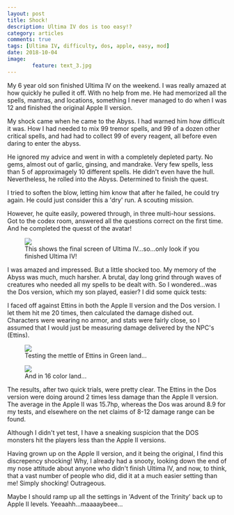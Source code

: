 ```yaml
---
layout: post
title: Shock!
description: Ultima IV dos is too easy!?
category: articles
comments: true
tags: [Ultima IV, difficulty, dos, apple, easy, mod]
date: 2018-10-04
image: 
        feature: text_3.jpg
---
```


My 6 year old son finished Ultima IV on the weekend. I was really amazed at how quickly he pulled it off. With no help from me. He had memorized all the spells, mantras, and locations, something I never managed to do when I was 12 and finished the original Apple II version.

My shock came when he came to the Abyss. I had warned him how difficult it was. How I had needed to mix 99 tremor spells, and 99 of a dozen other critical spells, and had had to collect 99 of every reagent, all before even daring to enter the abyss.

He ignored my advice and went in with a completely depleted party. No gems, almost out of garlic, ginsing, and mandrake. Very few spells, less than 5 of approximagely 10 different spells. He didn't even have the hull. 
Nevertheless, he rolled into the Abyss. Determined to finish the quest. 

I tried to soften the blow, letting him know that after he failed, he could try again. He could just consider this a 'dry' run. A scouting mission.

However, he quite easily, powered through, in three multi-hour sessions. Got to the codex room, answered all the questions correct on the first time. And he completed the quesst of the avatar!

<figure>
	<img class="ScrollRev spoiler" data-tilt src="{{ site.url }}/images/ultima_IV_completed.png" />
	<figcaption>This shows the final screen of Ultima IV...so...only look if you finished Ultima IV!</figcaption>
</figure>

I was amazed and impressed. But a little shocked too. My memory of the Abyss was much, much harsher. A brutal, day long grind through waves of creatures who needed all my spells to be dealt with.
So I wondered...was the Dos version, which my son played, easier?
I did some quick tests:

I faced off against Ettins in both the Apple II version and the Dos version. I let them hit me 20 times, then calculated the damage dished out. Characters were wearing no armor, and stats were fairly close, so I assumed that I would just be measuring damage delivered by the NPC's (Ettins).

<figure>
	<img class="ScrollRev" data-tilt src="{{ site.url }}/images/ETTIN_TEST_APPLE.png" />
	<figcaption>Testing the mettle of Ettins in Green land...</figcaption>
</figure>

<figure>
	<img class="ScrollRev" data-tilt src="{{ site.url }}/images/ettin_test_dos.png" />
	<figcaption>And in 16 color land...</figcaption>
</figure>

The results, after two quick trials, were pretty clear. The Ettins in the Dos version were doing around 2 times less damage than the Apple II version. The average in the Apple II was 15.7hp, whereas the Dos was around 8.9 for my tests, and elsewhere on the net claims of 8-12 damage range can be found. 

Although I didn't yet test, I have a sneaking suspicion that the DOS monsters hit the players less than the Apple II versions.

Having grown up on the Apple II version, and it being the original, I find this discrepency shocking! Why, I already had a snooty, looking down the end of my nose attitude about anyone who didn't finish Ultima IV, and now, to think, that a vast number of people who did, did it at a much easier setting than me! Simply shocking! Outrageous.

Maybe I should ramp up all the settings in 'Advent of the Trinity' back up to Apple II levels. Yeeaahh...maaaaybeee...


